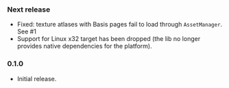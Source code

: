 ### Next release

- Fixed: texture atlases with Basis pages fail to load through `AssetManager`. See #1
- Support for Linux x32 target has been dropped (the lib no longer provides native dependencies for the platform).

### 0.1.0

- Initial release.